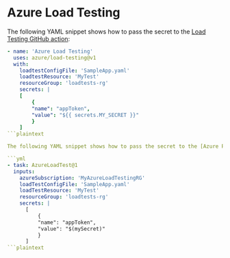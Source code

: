 # Azure Load Testing

The following YAML snippet shows how to pass the secret to the [Load Testing GitHub action](https://github.com/marketplace/actions/azure-load-testing):

```yaml
- name: 'Azure Load Testing'
  uses: azure/load-testing@v1
  with:
    loadtestConfigFile: 'SampleApp.yaml'
    loadtestResource: 'MyTest'
    resourceGroup: 'loadtests-rg'
    secrets: |
    [
        {
        "name": "appToken",
        "value": "${{ secrets.MY_SECRET }}"
        }
    ]
```plaintext

The following YAML snippet shows how to pass the secret to the [Azure Pipelines task](https://learn.microsoft.com/en-us/azure/devops/pipelines/tasks/test/azure-load-testing):

```yml
- task: AzureLoadTest@1
  inputs:
    azureSubscription: 'MyAzureLoadTestingRG'
    loadTestConfigFile: 'SampleApp.yaml'
    loadTestResource: 'MyTest'
    resourceGroup: 'loadtests-rg'
    secrets: |
      [
          {
          "name": "appToken",
          "value": "$(mySecret)"
          }
      ]
```plaintext

